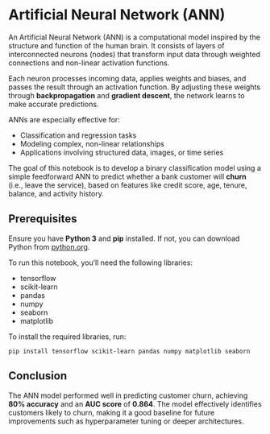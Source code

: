 # Artificial Neural Network (ANN)

An Artificial Neural Network (ANN) is a computational model inspired by the structure and function of the human brain. It consists of layers of interconnected neurons (nodes) that transform input data through weighted connections and non-linear activation functions.

Each neuron processes incoming data, applies weights and biases, and passes the result through an activation function. By adjusting these weights through **backpropagation** and **gradient descent**, the network learns to make accurate predictions.

ANNs are especially effective for:
- Classification and regression tasks
- Modeling complex, non-linear relationships
- Applications involving structured data, images, or time series

The goal of this notebook is to develop a binary classification model using a simple feedforward ANN to predict whether a bank customer will **churn** (i.e., leave the service), based on features like credit score, age, tenure, balance, and activity history.

## Prerequisites

Ensure you have **Python 3** and **pip** installed. If not, you can download Python from [python.org](https://www.python.org/).

To run this notebook, you’ll need the following libraries:
- tensorflow
- scikit-learn
- pandas
- numpy
- seaborn
- matplotlib

To install the required libraries, run:

```
pip install tensorflow scikit-learn pandas numpy matplotlib seaborn
```

## Conclusion

The ANN model performed well in predicting customer churn, achieving **80% accuracy** and an **AUC score** of **0.864**. The model effectively identifies customers likely to churn, making it a good baseline for future improvements such as hyperparameter tuning or deeper architectures.